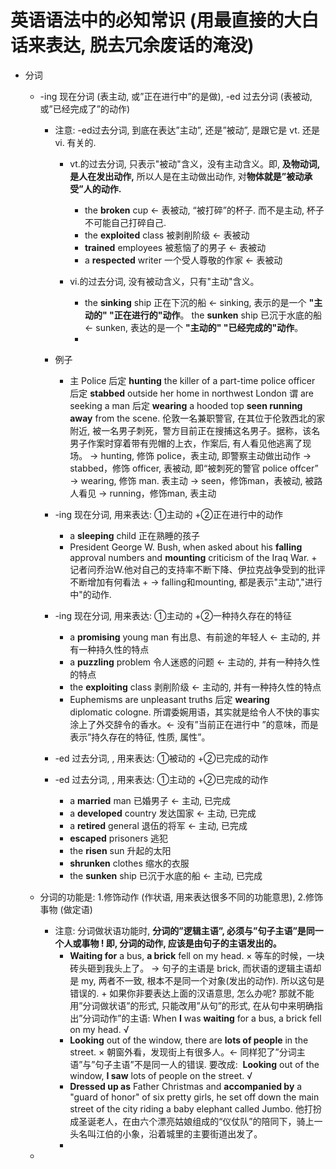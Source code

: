 # 英语语法中的必知常识 (用最直接的大白话来表达, 脱去冗余废话的淹没)

- 分词
    - -ing 现在分词 (表主动, 或”正在进行中”的是做), -ed 过去分词 (表被动, 或”已经完成了”的动作)
        - 注意: -ed过去分词, 到底在表达”主动”, 还是”被动”, 是跟它是 vt. 还是 vi. 有关的.
            - vt.的过去分词, 只表示"被动"含义，没有主动含义。即, **及物动词, 是人在发出动作,** 所以人是在主动做出动作, 对**物体就是”被动承受”人的动作.**
                - the **broken** cup ← 表被动, “被打碎”的杯子. 而不是主动, 杯子不可能自己打碎自己.
                - the **exploited** class 被剥削阶级 ← 表被动
                - **trained** employees 被惹恼了的男子 ← 表被动
                - a **respected** writer 一个受人尊敬的作家 ← 表被动
                
            - vi.的过去分词, 没有被动含义，只有"主动"含义。
                - the **sinking** ship 正在下沉的船 ← sinking, 表示的是一个 **"主动的" "正在进行的"动作**。
                the **sunken** ship 已沉于水底的船 ← sunken, 表达的是一个 **"主动的" "已经完成的"动作**。
                - 
        - 例子
            - 主 Police 后定 **hunting** the killer of a part-time police officer 后定 **stabbed** outside her home in northwest London 谓 are seeking a man 后定 **wearing** a hooded top **seen running away** from the scene.
            伦敦一名兼职警官, 在其位于伦敦西北的家附近, 被一名男子刺死，警方目前正在搜捕这名男子。据称，该名男子作案时穿着带有兜帽的上衣，作案后, 有人看见他逃离了现场。
            → hunting, 修饰 police，表主动, 即警察主动做出动作 
            → stabbed，修饰 officer, 表被动,  即“被刺死的警官 police offcer” 
            → wearing, 修饰 man. 表主动
            → seen，修饰man，表被动, 被路人看见
            → running，修饰man, 表主动
        - -ing 现在分词, 用来表达: ①主动的 +②正在进行中的动作
            - a **sleeping** child 正在熟睡的孩子
            - President George W. Bush, when asked about his **falling** approval numbers and **mounting** criticism of the Iraq War. +
            记者问乔治W.他对自己的支持率不断下降、伊拉克战争受到的批评不断增加有何看法 +
            → falling和mounting, 都是表示"主动","进行中"的动作.
        - -ing 现在分词, 用来表达: ①主动的 +②一种持久存在的特征
            - a **promising** young man 有出息、有前途的年轻人 ← 主动的, 并有一种持久性的特点
            - a **puzzling** problem 令人迷惑的问题 ← 主动的, 并有一种持久性的特点
            - the **exploiting** class 剥削阶级 ← 主动的, 并有一种持久性的特点
            - Euphemisms are unpleasant truths 后定 **wearing** diplomatic cologne. 所谓委婉用语，其实就是给令人不快的事实涂上了外交辞令的香水。← 没有”当前正在进行中 ”的意味，而是表示”持久存在的特征, 性质, 属性”。
            
        - -ed 过去分词, , 用来表达: ①被动的 +②已完成的动作
        - -ed 过去分词, , 用来表达: ①主动的 +②已完成的动作
            - a **married** man 已婚男子 ← 主动, 已完成
            - a **developed** country 发达国家 ← 主动, 已完成
            - a **retired** general 退伍的将军 ← 主动, 已完成
            - **escaped** prisoners 逃犯
            - the **risen** sun 升起的太阳
            - **shrunken** clothes 缩水的衣服
            - the **sunken** ship 已沉于水底的船 ← 主动, 已完成
            
    - 分词的功能是: 1.修饰动作 (作状语, 用来表达很多不同的功能意思), 2.修饰事物 (做定语)
        - 注意: 分词做状语功能时, **分词的”逻辑主语”, 必须与”句子主语”是同一个人或事物 ! 即, 分词的动作, 应该是由句子的主语发出的。**
            - **Waiting for** a bus, **a brick** fell on my head. ×  等车的时候，一块砖头砸到我头上了。 
            →  句子的主语是 brick, 而状语的逻辑主语却是 my,  两者不一致, 根本不是同一个对象(发出的动作). 所以这句是错误的. +
            如果你非要表达上面的汉语意思, 怎么办呢? 那就不能用”分词做状语”的形式, 只能改用”从句”的形式, 在从句中来明确指出”分词动作”的主语:  When **I** was **waiting** for a bus, a brick fell on my head. √
            - **Looking** out of the window, there are **lots of people** in the street. × 朝窗外看，发现街上有很多人。← 同样犯了”分词主语”与”句子主语”不是同一人的错误.  要改成:  **Looking** out of the window, **I saw** lots of people on the street. √
            - **Dressed up as** Father Christmas and **accompanied by** a "guard of honor" of six pretty girls, he set off down the main street of the city  riding a baby elephant called Jumbo.
            他打扮成圣诞老人，在由六个漂亮姑娘组成的“仪仗队”的陪同下，骑上一头名叫江伯的小象，沿着城里的主要街道出发了。
            - 
    -